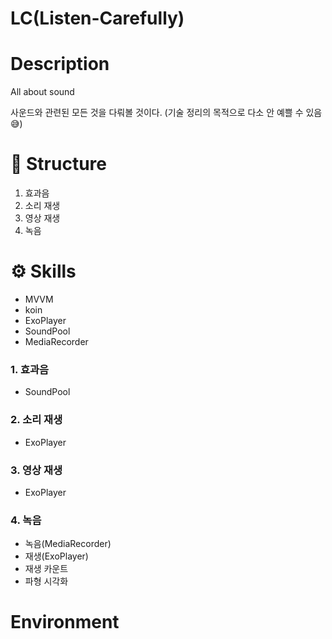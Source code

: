 # LC(Listen-Carefully)


# Description

All about sound

사운드와 관련된 모든 것을 다뤄볼 것이다.
(기술 정리의 목적으로 다소 안 예쁠 수 있음😅)

# 📂 Structure
1. 효과음
2. 소리 재생
3. 영상 재생
4. 녹음


# ⚙️ Skills
- MVVM
- koin
- ExoPlayer
- SoundPool
- MediaRecorder


### 1. 효과음
- SoundPool

### 2. 소리 재생
- ExoPlayer

### 3. 영상 재생
- ExoPlayer

### 4. 녹음
- 녹음(MediaRecorder)
- 재생(ExoPlayer)
- 재생 카운트
- 파형 시각화

# Environment
